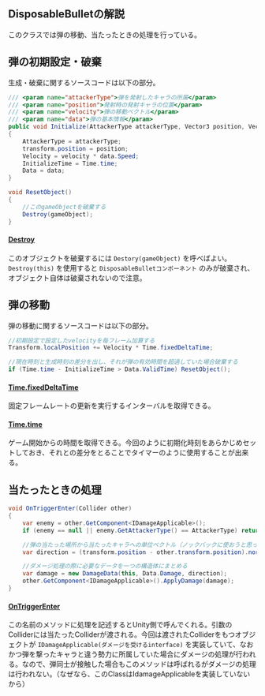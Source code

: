 ## DisposableBulletの解説
このクラスでは弾の移動、当たったときの処理を行っている。

## 弾の初期設定・破棄
生成・破棄に関するソースコードは以下の部分。
```cs
/// <param name="attackerType">弾を発射したキャラの所属</param>
/// <param name="position">発射時の発射キャラの位置</param>
/// <param name="velocity">弾の移動ベクトル</param>
/// <param name="data">弾の基本情報</param>
public void Initialize(AttackerType attackerType, Vector3 position, Vector3 velocity, BulletData data)
{
    AttackerType = attackerType;
    transform.position = position;
    Velocity = velocity * data.Speed;
    InitializeTime = Time.time;
    Data = data;
}

void ResetObject()
{
    //このgameObjectを破棄する
    Destroy(gameObject);
}
```
#### [Destroy](https://docs.unity3d.com/jp/current/ScriptReference/Object.Destroy.html)
このオブジェクトを破棄するには `Destory(gameObject)` を呼べばよい。`Destroy(this)` を使用すると `DisposableBulletコンポーネント` のみが破棄され、オブジェクト自体は破棄されないので注意。

## 弾の移動
弾の移動に関するソースコードは以下の部分。
```cs
//初期設定で設定したvelocityを毎フレーム加算する
Transform.localPosition += Velocity * Time.fixedDeltaTime;

//現在時刻と生成時刻の差分を出し、それが弾の有効時間を超過していた場合破棄する
if (Time.time - InitializeTime > Data.ValidTime) ResetObject();
```

#### [Time.fixedDeltaTime](https://docs.unity3d.com/ja/current/ScriptReference/Time-fixedDeltaTime.html)
固定フレームレートの更新を実行するインターバルを取得できる。

#### [Time.time](https://docs.unity3d.com/ja/current/ScriptReference/Time-time.html)
ゲーム開始からの時間を取得できる。今回のように初期化時刻をあらかじめセットしておき、それとの差分をとることでタイマーのように使用することが出来る。

## 当たったときの処理
```cs
void OnTriggerEnter(Collider other)
{
    var enemy = other.GetComponent<IDamageApplicable>();
    if (enemy == null || enemy.GetAttackerType() == AttackerType) return;

    //弾の当たった場所から当たったキャラへの単位ベクトル（ノックバックに使おうと思ったが未実装）
    var direction = (transform.position - other.transform.position).normalized;

    //ダメージ処理の際に必要なデータを一つの構造体にまとめる
    var damage = new DamageData(this, Data.Damage, direction);
    other.GetComponent<IDamageApplicable>().ApplyDamage(damage);
}
```

#### [OnTriggerEnter](https://docs.unity3d.com/ja/current/ScriptReference/Collider.OnTriggerEnter.html)
この名前のメソッドに処理を記述するとUnity側で呼んでくれる。引数のColliderには当たったColliderが渡される。今回は渡されたColliderをもつオブジェクトが `IDamageApplicable(ダメージを受けるinterface)` を実装していて、なおかつ弾を撃ったキャラと違う勢力に所属していた場合にダメージの処理が行われる。なので、弾同士が接触した場合もこのメソッドは呼ばれるがダメージの処理は行われない。（なぜなら、このClassはIdamageApplicableを実装していないから）
